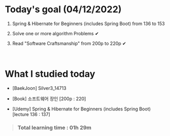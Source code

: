 # Today's goal (04/12/2022)

1. Spring & Hibernate for Beginners (includes Spring Boot) from 136 to 153 

2. Solve one or more algorithm Problems ✔

3. Read "Software Craftsmanship" from 200p to 220p ✔

<br>

# What I studied today

* [BaekJoon] Silver3_14713

* [Book] 소프트웨어 장인 [200p : 220]

* [Udemy] Spring & Hibernate for Beginners (includes Spring Boot) [lecture 136 : 137]

><h3>Total learning time : 01h 29m</h3>